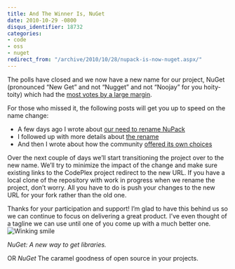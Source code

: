 ```yaml
---
title: And The Winner Is, NuGet
date: 2010-10-29 -0800
disqus_identifier: 18732
categories:
- code
- oss
- nuget
redirect_from: "/archive/2010/10/28/nupack-is-now-nuget.aspx/"
---
```


The polls have closed and we now have a new name for our project, NuGet
(pronounced “New Get” and not “Nugget” and not “Noojay” for you
hoity-toity) which had the [most votes by a large
margin](http://nupack.codeplex.com/workitem/282 "Rename NuPack to NuGet").

For those who missed it, the following posts will get you up to speed on
the name change:

-   A few days ago I wrote about [our need to rename
    NuPack](https://haacked.com/archive/2010/10/21/renaming-nupack.aspx "Renaming NuPack")
-   I followed up with more details about [the
    rename](https://haacked.com/archive/2010/10/22/naming-is-hard.aspx "Naming is hard")
-   And then I wrote about how the community [offered its own
    choices](https://haacked.com/archive/2010/10/23/community-naming.aspx "Community Naming")

Over the next couple of days we’ll start transitioning the project over
to the new name. We’ll try to minimize the impact of the change and make
sure existing links to the CodePlex project redirect to the new URL. If
you have a local clone of the repository with work in progress when we
rename the project, don’t worry. All you have to do is push your changes
to the new URL for your fork rather than the old one.

Thanks for your participation and support! I’m glad to have this behind
us so we can continue to focus on delivering a great product. I’ve even
thought of a tagline we can use until one of you come up with a much
better one. ![Winking
smile](https://haacked.com/images/haacked_com/WindowsLiveWriter/Introducing-NuGet_125B4/wlEmoticon-winkingsmile_2.png)

*NuGet: A new way to get libraries.*

OR *NuGet* The caramel goodness of open source in your projects.

